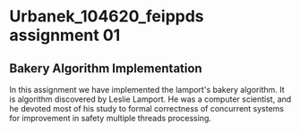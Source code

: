 # Urbanek_104620_feippds assignment 01
## Bakery Algorithm Implementation 

In this assignment we have implemented the lamport's bakery algorithm. It is algorithm discovered by Leslie Lamport.
He was a computer scientist, and he devoted most of his study to formal correctness of concurrent systems for improvement in safety
multiple threads processing.



